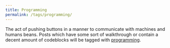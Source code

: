 ```yaml
---
title: Programming
permalink: /tags/programming/
---
```


The act of pushing buttons in a manner to communicate with machines and humans beans. Posts which have some sort of walkthrough or contain a decent amount of codeblocks will be tagged with [programming](/tags/programming).
